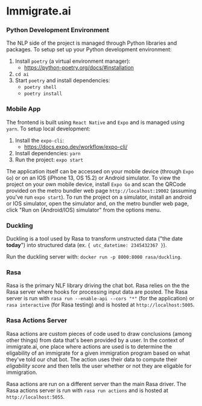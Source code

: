 # Immigrate.ai 

### Python Development Environment 

The NLP side of the project is managed through Python libraries and packages. To setup set up your Python development environment:
1. Install `poetry` (a virtual environment manager):
   - https://python-poetry.org/docs/#installation 
2. `cd ai`
3. Start `poetry` and install dependencies:
   - `poetry shell`
   - `poetry install`


### Mobile App

The frontend is built using `React Native` and `Expo` and is managed using `yarn`. To setup local development:
1. Install the `expo-cli`:
   - https://docs.expo.dev/workflow/expo-cli/ 
2. Install dependencies: `yarn`
3. Run the project: `expo start`
  
The application itself can be accessed on your mobile device (through `Expo Go`) or on an IOS (iPhone 13, OS 15.2) or Android simulator. To view the project on your
own mobile device, install `Expo Go` and scan the QRCode provided on the metro bundler web page `http://localhost:19002` (assuming you've run `expo start`). To run the project on a simulator, install an android or IOS simulator, open the simulator and, on the metro bundler web page, click "Run on (Android/IOS) simulator" from the options menu.

### Duckling 

Duckling is a tool used by Rasa to transform unstructed data ("the date __today__") into structured data (ex. `{ utc_datetime: 2345432367 }`).

Run the duckling server with: `docker run -p 8000:8000 rasa/duckling`.

### Rasa

Rasa is the primary NLF library driving the chat bot. Rasa relies on the the Rasa server where hooks for processing input data are posted. The Rasa server is run with `rasa run --enable-api --cors "*"` (for the application) or `rasa interactive` (for Rasa testing) and is hosted at `http://localhost:5005`.

### Rasa Actions Server

Rasa actions are custom pieces of code used to draw conclusions (among other things) from data that's been provided by a user. In the context of immigrate.ai, one place where actions are used is to determine the eligability of an immigrate for a given immigration program based on what they've told our chat bot. The action uses their data to compute their _eligability score_ and then tells the user whether or not they are eligable for immigration.

Rasa actions are run on a different server than the main Rasa driver. The Rasa actions server is run with `rasa run actions` and is hosted at `http://localhost:5055`.

